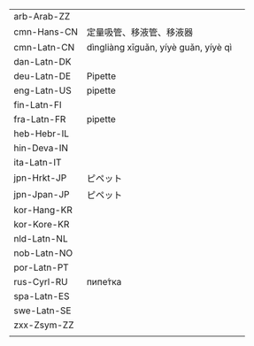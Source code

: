 | | | |
|-|-|-|
| arb-Arab-ZZ |  |  |
| cmn-Hans-CN | 定量吸管、移液管、移液器 |  |
| cmn-Latn-CN | dìngliàng xīguǎn, yíyè guǎn, yíyè qì |  |
| dan-Latn-DK |  |  |
| deu-Latn-DE | Pipette |  |
| eng-Latn-US | pipette |  |
| fin-Latn-FI |  |  |
| fra-Latn-FR | pipette |  |
| heb-Hebr-IL |  |  |
| hin-Deva-IN |  |  |
| ita-Latn-IT |  |  |
| jpn-Hrkt-JP | ピペット |  |
| jpn-Jpan-JP | ピペット |  |
| kor-Hang-KR |  |  |
| kor-Kore-KR |  |  |
| nld-Latn-NL |  |  |
| nob-Latn-NO |  |  |
| por-Latn-PT |  |  |
| rus-Cyrl-RU | пипе́тка |  |
| spa-Latn-ES |  |  |
| swe-Latn-SE |  |  |
| zxx-Zsym-ZZ |  |  |
|  |  |  |